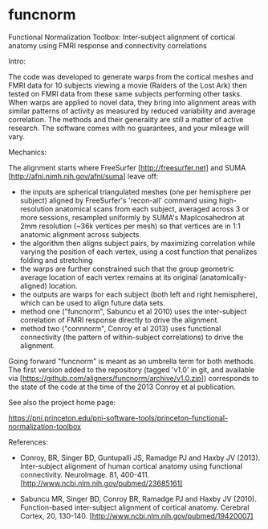 # funcnorm
Functional Normalization Toolbox: Inter-subject alignment of cortical anatomy using FMRI response and connectivity correlations

Intro:

The code was developed to generate warps from the cortical meshes and FMRI data for 10 subjects viewing a movie (Raiders of the Lost Ark) then tested on FMRI data from these same subjects performing other tasks. When warps are applied to novel data, they bring into alignment areas with similar patterns of activity as measured by reduced variability and average correlation. The methods and their generality are still a matter of active research. The software comes with no guarantees, and your mileage will vary.

Mechanics:

The alignment starts where FreeSurfer [http://freesurfer.net] and SUMA [http://afni.nimh.nih.gov/afni/suma] leave off:
- the inputs are spherical triangulated meshes (one per hemisphere per subject) aligned by FreeSurfer's 'recon-all' command using high-resolution anatomical scans from each subject, averaged across 3 or more sessions, resampled uniformly by SUMA's MapIcosahedron at 2mm resolution (~36k vertices per mesh) so that vertices are in 1:1 anatomic alignment across subjects.
- the algorithm then aligns subject pairs, by maximizing correlation while varying the position of each vertex, using a cost function that penalizes folding and stretching
- the warps are further constrained such that the group geometric average location of each vertex remains at its original (anatomically-aligned) location.
- the outputs are warps for each subject (both left and right hemisphere), which can be used to align future data sets.
- method one ("funcnorm", Sabuncu et al 2010) uses the inter-subject correlation of FMRI response directly to drive the alignment.
- method two ("connnorm", Conroy et al 2013) uses functional connectivity (the pattern of within-subject correlations) to drive the alignment.

Going forward "funcnorm" is meant as an umbrella term for both methods. The first version added to the repository (tagged 'v1.0' in git, and available via [https://github.com/aligners/funcnorm/archive/v1.0.zip]) corresponds to the state of the code at the time of the 2013 Conroy et al publication.

See also the project home page:

https://pni.princeton.edu/pni-software-tools/princeton-functional-normalization-toolbox

References:

- Conroy, BR, Singer BD, Guntupalli JS, Ramadge PJ and Haxby JV (2013). Inter-subject alignment of human cortical anatomy using functional connectivity. NeuroImage. 81, 400-411. [http://www.ncbi.nlm.nih.gov/pubmed/23685161]

- Sabuncu MR, Singer BD, Conroy BR, Ramadge PJ and Haxby JV (2010). Function-based inter-subject alignment of cortical anatomy. Cerebral Cortex, 20, 130-140. [http://www.ncbi.nlm.nih.gov/pubmed/19420007]
